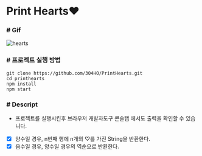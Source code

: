 # Print Hearts❤️

### # Gif
![hearts](https://user-images.githubusercontent.com/91649767/208241326-13527f73-96d5-485f-8f38-35fe6b352d66.gif)

### # 프로젝트 실행 방법

```
git clone https://github.com/304HO/PrintHearts.git
cd printhearts
npm install
npm start
```

### # Descript
- 프로젝트를 실행시킨후 브라우저 캐발자도구 콘솔탭 에서도 출력을 확인할 수 있습니다.
- [x] 양수일 경우, n번째 행에 n개의 ♡를 가진 String을 반환한다.
- [x] 음수일 경우, 양수일 경우의 역순으로 반환한다.
